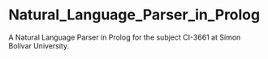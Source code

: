# Natural_Language_Parser_in_Prolog
A Natural Language Parser in Prolog for the subject CI-3661 at Símon Bolívar University.
